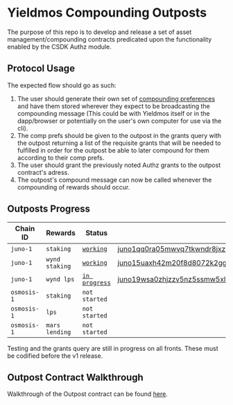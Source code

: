 # Yieldmos Compounding Outposts

The purpose of this repo is to develop and release a set of asset management/compounding contracts predicated upon the functionality enabled by the CSDK Authz module.

## Protocol Usage

The expected flow should go as such:

1. The user should generate their own set of [compounding preferences](./packages/utils/src/comp_prefs.rs) and have them stored wherever they expect to be broadcasting the compounding message (This could be with Yieldmos itself or in the dapp/browser or potentially on the user's own computer for use via the cli).
2. The comp prefs should be given to the outpost in the grants query with the outpost returning a list of the requisite grants that will be needed to fulfilled in order for the outpost be able to later compound for them according to their comp prefs.
3. The user should grant the previously noted Authz grants to the outpost contract's adress.
4. The outpost's compound message can now be called whenever the compounding of rewards should occur.

## Outposts Progress

| Chain ID    | Rewards        | Status                                        | Address                                                                                                                                                                       |
| ----------- | -------------- | --------------------------------------------- | ----------------------------------------------------------------------------------------------------------------------------------------------------------------------------- |
| `juno-1`    | `staking`      | [`working`](./contracts/junostake/README.md)  | [juno1qq0ra05mwvq7tkwndr8jxzdx5ragmxkp3ezqy8n49s332ap3ts9s9yvtyq](https://www.mintscan.io/juno/wasm/contract/juno1qq0ra05mwvq7tkwndr8jxzdx5ragmxkp3ezqy8n49s332ap3ts9s9yvtyq) |
| `juno-1`    | `wynd staking` | [`working`](./contracts/wyndstake/README.md)  | [juno15uaxh42m20f8d8072k2gghk08hjrr6jrccm0vdvkah0u0ksq997q8um4r5](https://www.mintscan.io/juno/wasm/contract/juno15uaxh42m20f8d8072k2gghk08hjrr6jrccm0vdvkah0u0ksq997q8um4r5) |
| `juno-1`    | `wynd lps`     | [`in progress`](./contracts/wyndlp/README.md) | [juno19wsa0zhjzzv5nz5ssmw5xl3sfl5sr3cye3rcv5g9ehs4lvx4acnsh4hjhn](https://www.mintscan.io/juno/wasm/contract/juno19wsa0zhjzzv5nz5ssmw5xl3sfl5sr3cye3rcv5g9ehs4lvx4acnsh4hjhn) |
| `osmosis-1` | `staking`      | `not started`                                 |                                                                                                                                                                               |
| `osmosis-1` | `lps`          | `not started`                                 |                                                                                                                                                                               |
| `osmosis-1` | `mars lending` | `not started`                                 |                                                                                                                                                                               |

Testing and the grants query are still in progress on all fronts. These must be codified before the v1 release.

## Outpost Contract Walkthrough

Walkthrough of the Outpost contract can be found [here](../capstone-walkthrough/capstone_presentation.mp4).
